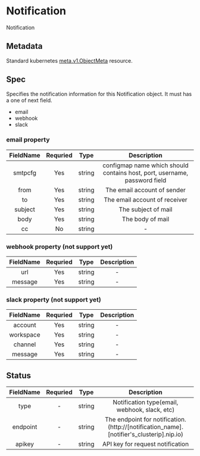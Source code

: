 # Notification

Notification 


## Metadata
Standard kubernetes [meta.v1.ObjectMeta](https://v1-18.docs.kubernetes.io/docs/reference/generated/kubernetes-api/v1.18/#objectmeta-v1-meta) resource.

## Spec

Specifies the notification information for this Notification object.
It must has a one of next field.

* email
* webhook
* slack
  

### email property

**FieldName**|**Requried**|**Type**|**Description**
:-----:|:-----:|:-----:|:-----:
smtpcfg|Yes|string|configmap name which should contains host, port, username, password field
from|Yes|string|The email account of sender
to|Yes|string|The email account of receiver
subject|Yes|string|The subject of mail
body|Yes|string|The body of mail
cc|No|string|-

### webhook property (not support yet)

**FieldName**|**Requried**|**Type**|**Description**
:-----:|:-----:|:-----:|:-----:
url|Yes|string|-
message|Yes|string|-

### slack property (not support yet)

**FieldName**|**Requried**|**Type**|**Description**
:-----:|:-----:|:-----:|:-----:
account|Yes|string|-
workspace|Yes|string|-
channel|Yes|string|-
message|Yes|string|-

## Status

**FieldName**|**Requried**|**Type**|**Description**
:-----:|:-----:|:-----:|:-----:
type|-|string|Notification type(email, webhook, slack, etc)
endpoint|-|string|The endpoint for notification. (http://[notification_name].[notifier's_clusterip].nip.io)
apikey|-|string|API key for request notification